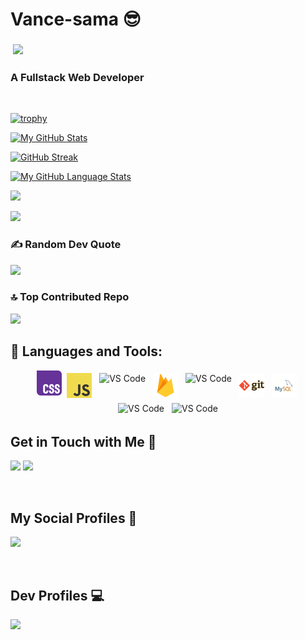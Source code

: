 # Vance-sama 😎

<!--
**VansRouges/VansRouges** is a ✨ _special_ ✨ repository because its `README.md` (this file) appears on your GitHub profile.
-->
<img src="https://github.com/VansRouges/VansRouges/assets/67249759/70546966-5a33-41f7-afcc-a495df5a6d5a" height="150" style="vertical-align:top; margin:4px">

### A Fullstack Web Developer

<br>

[![trophy](https://github-profile-trophy.vercel.app/?username=vansrouges&theme=onedark)](https://github.com/ryo-ma/github-profile-trophy)

[![My GitHub Stats](https://github-readme-stats.vercel.app/api/?username=vansrouges&count_private=true&theme=tokyonight&showicons=true)]()

[![GitHub Streak](https://streak-stats.demolab.com/?user=VansRouges)](https://git.io/streak-stats)

[![My GitHub Language Stats](https://github-readme-stats.vercel.app/api/top-langs/?username=vansrouges&langs_count=5&theme=tokyonight)]()

![](https://komarev.com/ghpvc/?username=vansrouges&color=green)

<!-- <img src="https://cr-ss-service.azurewebsites.net/api/ScreenShot?widget=summary&username=vansrouges&badges=2&show-avatar=false&style=--header-bg-color:%23000;--border-radius:10px" alt="Codersrank" height="200" style="vertical-align:top; margin:4px"> -->

![](https://github-readme-stats.vercel.app/api/wakatime?username=@vansrouges)

### ✍️ Random Dev Quote
![](https://quotes-github-readme.vercel.app/api?type=vetical&theme=radical)

### 🔝 Top Contributed Repo
![](https://github-contributor-stats.vercel.app/api?username=vansrouges&limit=5&theme=dark&combine_all_yearly_contributions=true)

## 🧰 Languages and Tools:
<p align="center">
  <img src="https://raw.githubusercontent.com/github/explore/80688e429a7d4ef2fca1e82350fe8e3517d3494d/topics/css/css.png" alt="cpp" height="40 style="vertical-align:top; margin: 4px">
  <img src="https://raw.githubusercontent.com/github/explore/80688e429a7d4ef2fca1e82350fe8e3517d3494d/topics/javascript/javascript.png" alt="Javascript" height="40" style="vertical-align:top; margin:4px">
  <img src="https://github.com/VansRouges/VansRouges/assets/67249759/bfa169b0-de26-4ba4-a0ec-ce86ca99a199" alt="VS Code" height="40" style="vertical-align:top; margin:4px">
  <img src="https://raw.githubusercontent.com/github/explore/80688e429a7d4ef2fca1e82350fe8e3517d3494d/topics/firebase/firebase.png" alt="VS Code" height="40" style="vertical-align:top; margin:4px">
  <img src="https://github.com/VansRouges/VansRouges/assets/67249759/cbe081a2-f718-4eec-9298-8c60b9cecd39" alt="VS Code" height="60" style="vertical-align:top; margin:4px">
  <img src="https://raw.githubusercontent.com/github/explore/80688e429a7d4ef2fca1e82350fe8e3517d3494d/topics/git/git.png" alt="VS Code" height="40" style="vertical-align:top; margin:4px">
  <img src="https://raw.githubusercontent.com/github/explore/80688e429a7d4ef2fca1e82350fe8e3517d3494d/topics/mysql/mysql.png" alt="VS Code" height="40" style="vertical-align:top; margin:4px">
  <img src="https://github.com/VansRouges/VansRouges/assets/67249759/adefa7dd-6ed9-4521-b2ea-66cc4e885c68" alt="VS Code" height="40" style="vertical-align:top; margin:4px">
  <img src="https://github.com/VansRouges/VansRouges/assets/67249759/c668674b-b2f5-4b61-a8ed-85ac4dae153e" alt="VS Code" height="60" style="vertical-align:top; margin:4px">

</p>




<h2>Get in Touch with Me 📩</h2>
<p>
  <a href="mailto:evansagina57@gmail.com"
    ><img
      src="https://img.shields.io/badge/Gmail-D14836?style=for-the-badge&logo=gmail&logoColor=white"
  /></a>
  <a href="https://t.me/vancesama"
    ><img
      src="https://img.shields.io/badge/Telegram-2CA5E0?style=for-the-badge&logo=telegram&logoColor=white"
  /></a>
</p>

<br />

<h2>My Social Profiles 📸</h2>
<p>
  <a href="https://twitter.com/vanceBillions"
    ><img
      src="https://img.shields.io/badge/Twitter-1DA1F2?style=for-the-badge&logo=twitter&logoColor=white"
  /></a>
</p>

<br />

<h2>Dev Profiles 💻</h2>
<p>
  <a href="https://github.com/VansRouges"
    ><img
      src="https://img.shields.io/badge/GitHub-100000?style=for-the-badge&logo=github&logoColor=white"
  /></a>
</p>
